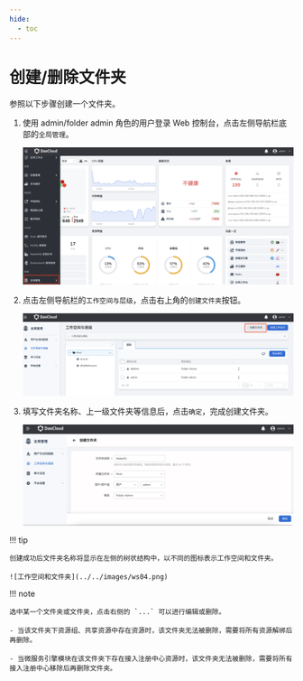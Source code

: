 ```yaml
---
hide:
  - toc
---
```


# 创建/删除文件夹

参照以下步骤创建一个文件夹。

1. 使用 admin/folder admin 角色的用户登录 Web 控制台，点击左侧导航栏底部的`全局管理`。

    ![全局管理](../../images/ws01.png)

3. 点击左侧导航栏的`工作空间与层级`，点击右上角的`创建文件夹`按钮。

    ![创建文件夹](../../images/fd02.png)

4. 填写文件夹名称、上一级文件夹等信息后，点击`确定`，完成创建文件夹。

    ![确定](../../images/fd03.png)

!!! tip

    创建成功后文件夹名称将显示在左侧的树状结构中，以不同的图标表示工作空间和文件夹。

    ![工作空间和文件夹](../../images/ws04.png)

!!! note

    选中某一个文件夹或文件夹，点击右侧的 `...` 可以进行编辑或删除。

    - 当该文件夹下资源组、共享资源中存在资源时，该文件夹无法被删除，需要将所有资源解绑后再删除。

    - 当微服务引擎模块在该文件夹下存在接入注册中心资源时，该文件夹无法被删除，需要将所有接入注册中心移除后再删除文件夹。
